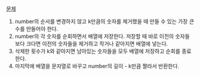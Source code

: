[문제](https://school.programmers.co.kr/learn/courses/30/lessons/42883)

1. number의 순서를 변경하지 않고 k만큼의 숫자를 제거했을 때 만들 수 있는 가장 큰 수를 만들어야 한다.
2. number의 각 숫자를 순회하면서 배열에 저장한다. 저장할 때 바로 이전의 숫자들보다 크다면 이전의 숫자들을 제거하고 작거나 같아지면 배열에 넣는다.
3. 삭제한 횟수가 k와 같아지면 남아있는 숫자들을 모두 배열에 저장하고 순회를 종료한다.
4. 마지막에 배열을 문자열로 바꾸고 number의 길이 - k만큼 짤라서 반환한다.